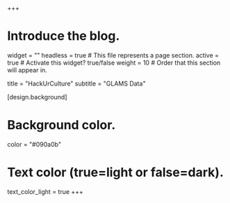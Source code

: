 +++
# Introduce the blog.
widget = ""
headless = true  # This file represents a page section.
active = true  # Activate this widget? true/false
weight = 10  # Order that this section will appear in.

title = "HackUrCulture"
subtitle = "GLAMS Data"

[design.background]
  # Background color.
  color = "#090a0b"

  # Text color (true=light or false=dark).
  text_color_light = true
+++
